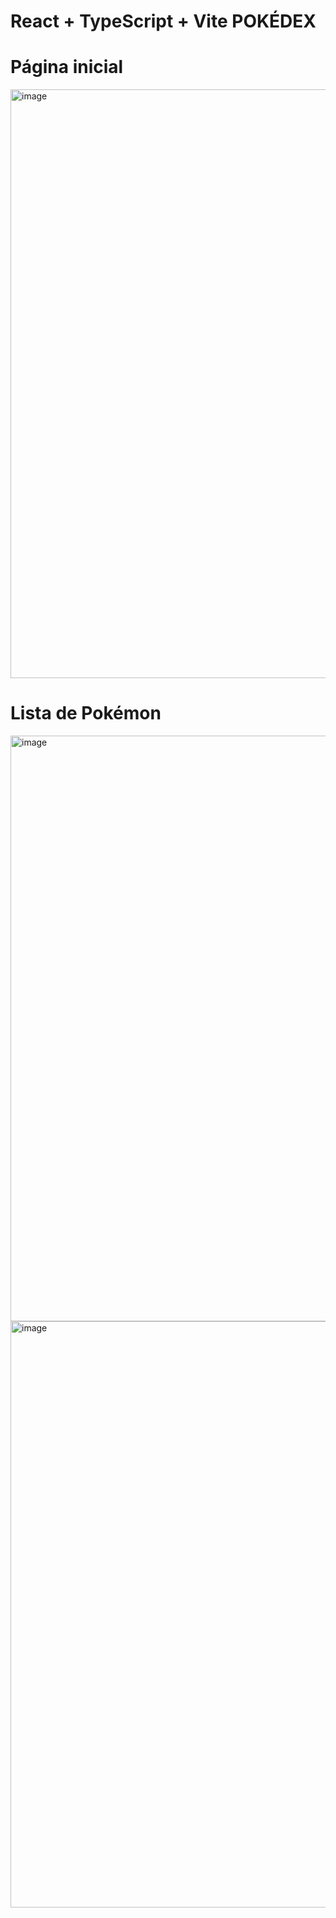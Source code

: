 # React + TypeScript + Vite POKÉDEX

# Página inicial
<img width="1918" height="942" alt="image" src="https://github.com/user-attachments/assets/72a2fdfa-1158-489a-9159-2b3ed6bcbee5" />

# Lista de Pokémon
<img width="1906" height="937" alt="image" src="https://github.com/user-attachments/assets/2bff9ff0-8b6a-4099-a246-14defe7f09fc" />
<img width="1898" height="938" alt="image" src="https://github.com/user-attachments/assets/7a918bf7-89b1-4629-a21c-7831dae898a3" />
